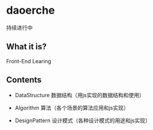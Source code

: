 # daoerche
持续进行中

## What it is?
Front-End Learing

## Contents

- DataStructure
    数据结构（用js实现的数据结构和使用）

- Algorithm
    算法（各个场景的算法应用和js实现）

- DesignPattern
    设计模式（各种设计模式的用途和js实现）